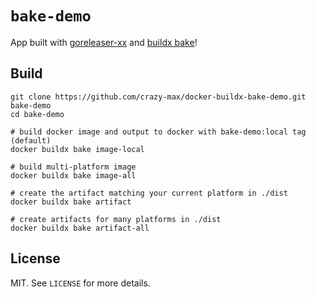# `bake-demo`

App built with [goreleaser-xx](https://github.com/crazy-max/goreleaser-xx) and [buildx bake](https://github.com/docker/buildx)!

## Build

```shell
git clone https://github.com/crazy-max/docker-buildx-bake-demo.git bake-demo
cd bake-demo

# build docker image and output to docker with bake-demo:local tag (default)
docker buildx bake image-local

# build multi-platform image
docker buildx bake image-all

# create the artifact matching your current platform in ./dist
docker buildx bake artifact

# create artifacts for many platforms in ./dist
docker buildx bake artifact-all
```

## License

MIT. See `LICENSE` for more details.
